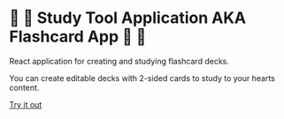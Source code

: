  # 🍎 🐛 Study Tool Application AKA Flashcard App 🍎 🐛 # 

React application for creating and studying flashcard decks.

You can create editable decks with 2-sided cards to study to your hearts content. 

[Try it out](https://amber-sweep-flashcard-app-dusky.vercel.app/)
